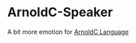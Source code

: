 ArnoldC-Speaker
===============

A bit more emotion for [ArnoldC Language](https://github.com/lhartikk/ArnoldC)
